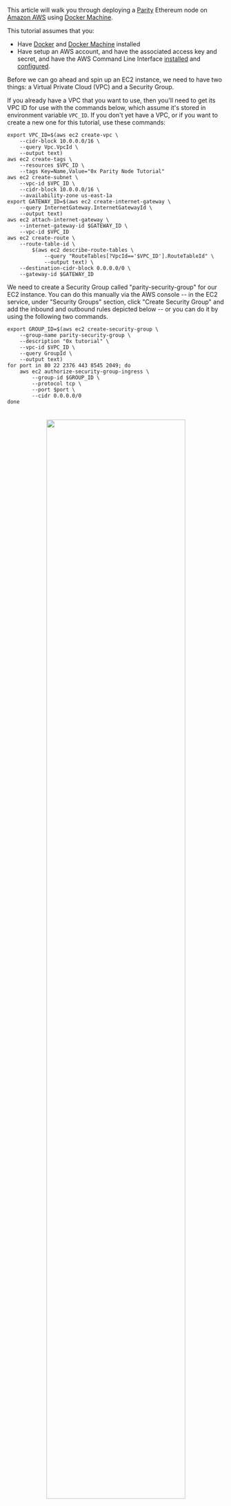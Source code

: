 This article will walk you through deploying a [Parity](https://github.com/paritytech/parity-ethereum) Ethereum node on [Amazon AWS](https://aws.amazon.com) using [Docker Machine](https://docs.docker.com/machine/overview/).

This tutorial assumes that you:

* Have [Docker](https://docs.docker.com/install/) and [Docker Machine](https://docs.docker.com/machine/install-machine/) installed
* Have setup an AWS account, and have the associated access key and secret, and have the AWS Command Line Interface [installed](https://docs.aws.amazon.com/cli/latest/userguide/cli-chap-install.html) and [configured](https://docs.aws.amazon.com/cli/latest/userguide/cli-chap-configure.html#cli-quick-configuration).

Before we can go ahead and spin up an EC2 instance, we need to have two things: a Virtual Private Cloud (VPC) and a Security Group.

If you already have a VPC that you want to use, then you'll need to get its VPC ID for use with the commands below, which assume it's stored in environment variable `VPC_ID`.  If you don't yet have a VPC, or if you want to create a new one for this tutorial, use these commands:

```
export VPC_ID=$(aws ec2 create-vpc \
    --cidr-block 10.0.0.0/16 \
    --query Vpc.VpcId \
    --output text)
aws ec2 create-tags \
    --resources $VPC_ID \
    --tags Key=Name,Value="0x Parity Node Tutorial"
aws ec2 create-subnet \
    --vpc-id $VPC_ID \
    --cidr-block 10.0.0.0/16 \
    --availability-zone us-east-1a
export GATEWAY_ID=$(aws ec2 create-internet-gateway \
    --query InternetGateway.InternetGatewayId \
    --output text)
aws ec2 attach-internet-gateway \
    --internet-gateway-id $GATEWAY_ID \
    --vpc-id $VPC_ID
aws ec2 create-route \
    --route-table-id \
        $(aws ec2 describe-route-tables \
            --query "RouteTables[?VpcId=='$VPC_ID'].RouteTableId" \
            --output text) \
    --destination-cidr-block 0.0.0.0/0 \
    --gateway-id $GATEWAY_ID
```

We need to create a Security Group called "parity-security-group" for our EC2 instance. You can do this manually via the AWS console -- in the EC2 service, under "Security Groups" section, click "Create Security Group" and add the inbound and outbound rules depicted below -- or you can do it by using the following two commands.

```
export GROUP_ID=$(aws ec2 create-security-group \
    --group-name parity-security-group \
    --description "0x tutorial" \
    --vpc-id $VPC_ID \
    --query GroupId \
    --output text)
for port in 80 22 2376 443 8545 2049; do
    aws ec2 authorize-security-group-ingress \
        --group-id $GROUP_ID \
        --protocol tcp \
        --port $port \
        --cidr 0.0.0.0/0
done
```

<div align="center">
    <img src="https://s3.eu-west-2.amazonaws.com/0x-wiki-images/inbound.png" style="padding-bottom: 20px; padding-top: 20px" width="80%" />
</div>
<div align="center">
    <img src="https://s3.eu-west-2.amazonaws.com/0x-wiki-images/outbound.png" style="padding-bottom: 20px; padding-top: 20px" width="80%" />
</div>

Next, let's spin up a new EC2 instance with an attached volume. When deploying on Kovan a 16GB SSD should be sufficient, however for mainnet you should attach a 128GB SSD.

Note: Replace `$ACCESS_KEY` and `$ACCESS_SECRET_KEY` with your AWS credentials.

```
docker-machine create \
--driver amazonec2 \
--amazonec2-vpc-id $VPC_ID \
--amazonec2-security-group parity-security-group \
--amazonec2-instance-type t2.medium \
--amazonec2-region us-east-1 \
--amazonec2-access-key $ACCESS_KEY \
--amazonec2-secret-key $ACCESS_SECRET_KEY \
--amazonec2-root-size 128 \
parity-node
```

This command creates a T2 Medium EC2 instance with a 128GB volume in the `us-east-1` region.

Once the instance has successfully booted up, let's commandeer the machine:

```
docker-machine env parity-node
```

```
eval $(docker-machine env parity-node)
```

We can now start a docker container running Parity with a single command:

```
docker run -d \
-p 8545:8545 \
--log-opt max-size=100m \
--log-opt max-file=20 \
--name parity-kovan \
-v /home/ubuntu/parity-data:/mnt \
 parity/parity:stable \
--chain kovan \
--jsonrpc-interface 0.0.0.0 \
--jsonrpc-cors '*' \
--jsonrpc-hosts all \
-d /mnt \
--auto-update none \
--no-download \
--tx-queue-gas off \
--tx-queue-size 1000000
```

Since this is a pretty beefy command, let's break it down. The `--log-opt` commands enables the default Docker logger so that it stores up to 20 files of 100 megabytes each. These logs can be inspected by running:

```
docker logs parity-kovan
```

With the `-v` command we mount the Parity node data folder to the external volume. This is important because it means that you won't need to re-sync your node after a restart.

By removing the `--testnet` flag, Parity will run on mainnet. The `--rpccorsdomain` flag ensures that browser-based clients are able to ping your node without CORS errors.

Parity defaults to downloading and installing upgrades as they are published. To avoid this behavior, we need to set the `--no-download` flag and `--auto-update` to `none`.

You should now be able to access your Parity node via it's Public IP located under EC2's "Instances" section!  If you need to ssh to the machine, you can use the same command used by `docker-machine`: `ssh -i ~/.docker/machine/machines/parity-node/id_rsa ubuntu@$IP_ADDRESS`.
